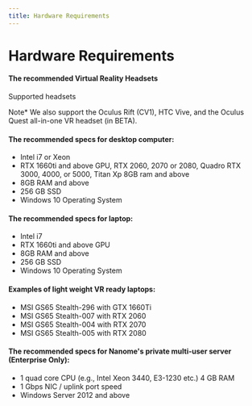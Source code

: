 ```yaml
---
title: Hardware Requirements
---
```


# Hardware Requirements

#### The recommended Virtual Reality Headsets

Supported headsets

<vimg src="gettingStarted-page/Headsets4.png" />

Note\*
We also support the Oculus Rift (CV1), HTC Vive, and the Oculus Quest all-in-one VR headset (in BETA).

#### The recommended specs for desktop computer:

- Intel i7 or Xeon
- RTX 1660ti and above GPU, RTX 2060, 2070 or 2080, Quadro RTX 3000, 4000, or 5000, Titan Xp 8GB ram and above
- 8GB RAM and above
- 256 GB SSD
- Windows 10 Operating System

#### The recommended specs for laptop:

- Intel i7
- RTX 1660ti and above GPU
- 8GB RAM and above
- 256 GB SSD
- Windows 10 Operating System

#### Examples of light weight VR ready laptops:

- MSI GS65 Stealth-296 with GTX 1660Ti
- MSI GS65 Stealth-007 with RTX 2060
- MSI GS65 Stealth-004 with RTX 2070
- MSI GS65 Stealth-005 with RTX 2080

#### The recommended specs for Nanome's private multi-user server (Enterprise Only):

- 1 quad core CPU (e.g., Intel Xeon 3440, E3-1230 etc.) 4 GB RAM
- 1 Gbps NIC / uplink port speed
- Windows Server 2012 and above

